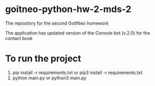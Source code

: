 # goitneo-python-hw-2-mds-2
The repository for the second GoItNeo homework

The application has updated version of the Console bot (v.2.0) for the contact book
    
# To run the project

1. pip install -r requirements.txt or pip3 install -r requirements.txt
2. python main.py or python3 main.py